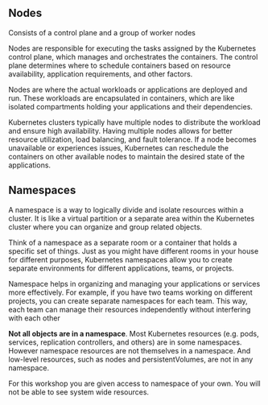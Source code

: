 ## Nodes

Consists of a control plane and a group of worker nodes 

Nodes are responsible for executing the tasks assigned by the Kubernetes control plane, which manages and orchestrates the containers. The control plane determines where to schedule containers based on resource availability, application requirements, and other factors.

Nodes are where the actual workloads or applications are deployed and run. These workloads are encapsulated in containers, which are like isolated compartments holding your applications and their dependencies.

Kubernetes clusters typically have multiple nodes to distribute the workload and ensure high availability. Having multiple nodes allows for better resource utilization, load balancing, and fault tolerance. If a node becomes unavailable or experiences issues, Kubernetes can reschedule the containers on other available nodes to maintain the desired state of the applications.

## Namespaces

A namespace is a way to logically divide and isolate resources within a cluster. It is like a virtual partition or a separate area within the Kubernetes cluster where you can organize and group related objects.

Think of a namespace as a separate room or a container that holds a specific set of things. Just as you might have different rooms in your house for different purposes, Kubernetes namespaces allow you to create separate environments for different applications, teams, or projects.

Namespace helps in organizing and managing your applications or services more effectively. For example, if you have two teams working on different projects, you can create separate namespaces for each team. This way, each team can manage their resources independently without interfering with each other

**Not all objects are in a namespace**. Most Kubernetes resources (e.g. pods, services, replication controllers, and others) are in some namespaces. However namespace resources are not themselves in a namespace. And low-level resources, such as nodes and persistentVolumes, are not in any namespace.

For this workshop you are given access to namespace of your own.  You will not be able to see system wide resources. 